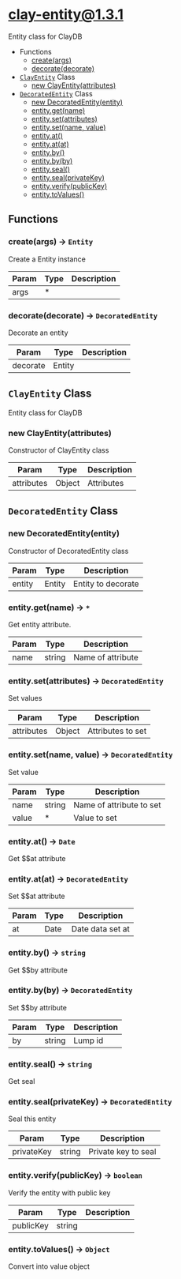 # clay-entity@1.3.1

Entity class for ClayDB

+ Functions
  + [create(args)](#clay-entity-function-create)
  + [decorate(decorate)](#clay-entity-function-decorate)
+ [`ClayEntity`](#clay-entity-classes) Class
  + [new ClayEntity(attributes)](#clay-entity-classes-clay-entity-constructor)
+ [`DecoratedEntity`](#clay-entity-classes) Class
  + [new DecoratedEntity(entity)](#clay-entity-classes-decorated-entity-constructor)
  + [entity.get(name)](#clay-entity-classes-decorated-entity-get)
  + [entity.set(attributes)](#clay-entity-classes-decorated-entity-set)
  + [entity.set(name, value)](#clay-entity-classes-decorated-entity-set)
  + [entity.at()](#clay-entity-classes-decorated-entity-at)
  + [entity.at(at)](#clay-entity-classes-decorated-entity-at)
  + [entity.by()](#clay-entity-classes-decorated-entity-by)
  + [entity.by(by)](#clay-entity-classes-decorated-entity-by)
  + [entity.seal()](#clay-entity-classes-decorated-entity-seal)
  + [entity.seal(privateKey)](#clay-entity-classes-decorated-entity-seal)
  + [entity.verify(publicKey)](#clay-entity-classes-decorated-entity-verify)
  + [entity.toValues()](#clay-entity-classes-decorated-entity-toValues)

## Functions

<a class='md-heading-link' name="clay-entity-function-create" ></a>

### create(args) -> `Entity`

Create a Entity instance

| Param | Type | Description |
| ----- | --- | -------- |
| args | * |  |

<a class='md-heading-link' name="clay-entity-function-decorate" ></a>

### decorate(decorate) -> `DecoratedEntity`

Decorate an entity

| Param | Type | Description |
| ----- | --- | -------- |
| decorate | Entity |  |



<a class='md-heading-link' name="clay-entity-classes"></a>

## `ClayEntity` Class

Entity class for ClayDB




<a class='md-heading-link' name="clay-entity-classes-clay-entity-constructor" ></a>

### new ClayEntity(attributes)

Constructor of ClayEntity class

| Param | Type | Description |
| ----- | --- | -------- |
| attributes | Object | Attributes |


<a class='md-heading-link' name="clay-entity-classes"></a>

## `DecoratedEntity` Class






<a class='md-heading-link' name="clay-entity-classes-decorated-entity-constructor" ></a>

### new DecoratedEntity(entity)

Constructor of DecoratedEntity class

| Param | Type | Description |
| ----- | --- | -------- |
| entity | Entity | Entity to decorate |


<a class='md-heading-link' name="clay-entity-classes-decorated-entity-get" ></a>

### entity.get(name) -> `*`

Get entity attribute.

| Param | Type | Description |
| ----- | --- | -------- |
| name | string | Name of attribute |


<a class='md-heading-link' name="clay-entity-classes-decorated-entity-set" ></a>

### entity.set(attributes) -> `DecoratedEntity`

Set values

| Param | Type | Description |
| ----- | --- | -------- |
| attributes | Object | Attributes to set |


<a class='md-heading-link' name="clay-entity-classes-decorated-entity-set" ></a>

### entity.set(name, value) -> `DecoratedEntity`

Set value

| Param | Type | Description |
| ----- | --- | -------- |
| name | string | Name of attribute to set |
| value | * | Value to set |


<a class='md-heading-link' name="clay-entity-classes-decorated-entity-at" ></a>

### entity.at() -> `Date`

Get $$at attribute

<a class='md-heading-link' name="clay-entity-classes-decorated-entity-at" ></a>

### entity.at(at) -> `DecoratedEntity`

Set $$at attribute

| Param | Type | Description |
| ----- | --- | -------- |
| at | Date | Date data set at |


<a class='md-heading-link' name="clay-entity-classes-decorated-entity-by" ></a>

### entity.by() -> `string`

Get $$by attribute

<a class='md-heading-link' name="clay-entity-classes-decorated-entity-by" ></a>

### entity.by(by) -> `DecoratedEntity`

Set $$by attribute

| Param | Type | Description |
| ----- | --- | -------- |
| by | string | Lump id |


<a class='md-heading-link' name="clay-entity-classes-decorated-entity-seal" ></a>

### entity.seal() -> `string`

Get seal

<a class='md-heading-link' name="clay-entity-classes-decorated-entity-seal" ></a>

### entity.seal(privateKey) -> `DecoratedEntity`

Seal this entity

| Param | Type | Description |
| ----- | --- | -------- |
| privateKey | string | Private key to seal |


<a class='md-heading-link' name="clay-entity-classes-decorated-entity-verify" ></a>

### entity.verify(publicKey) -> `boolean`

Verify the entity with public key

| Param | Type | Description |
| ----- | --- | -------- |
| publicKey | string |  |


<a class='md-heading-link' name="clay-entity-classes-decorated-entity-toValues" ></a>

### entity.toValues() -> `Object`

Convert into value object



